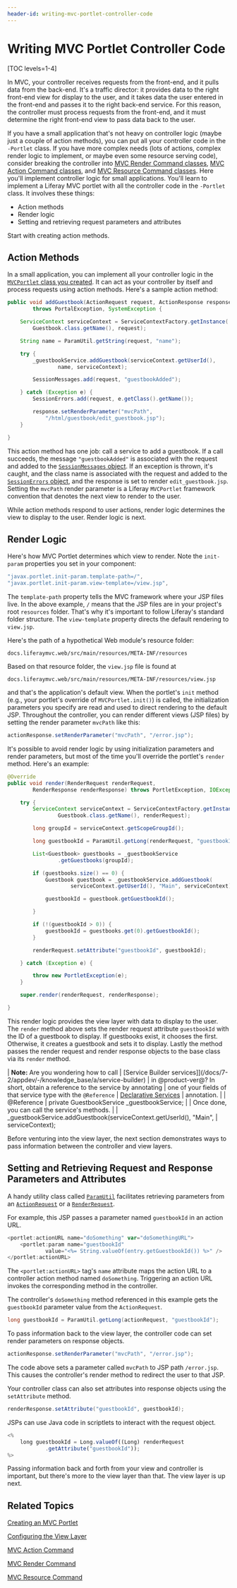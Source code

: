 ```yaml
---
header-id: writing-mvc-portlet-controller-code
---
```


# Writing MVC Portlet Controller Code

[TOC levels=1-4]

In MVC, your controller receives requests from the front-end, and it pulls data
from the back-end. It's a traffic director: it provides data to the right
front-end view for display to the user, and it takes data the user entered in
the front-end and passes it to the right back-end service. For this reason, the
controller must process requests from the front-end, and it must determine the
right front-end view to pass data back to the user. 

If you have a small application that's not heavy on controller logic (maybe just
a couple of action methods), you can put all your controller code in the
`-Portlet` class. If you have more complex needs (lots of actions, complex
render logic to implement, or maybe even some resource serving code), consider
breaking the controller into [MVC Render Command
classes](/docs/7-2/appdev/-/knowledge_base/a/mvc-render-command), [MVC Action
Command classes](/docs/7-2/appdev/-/knowledge_base/a/mvc-action-command), and
[MVC Resource Command
classes](/docs/7-2/appdev/-/knowledge_base/a/mvc-resource-command). Here you'll
implement controller logic for small applications. You'll learn to implement a
Liferay MVC portlet with all the controller code in the `-Portlet` class. It
involves these things: 

- Action methods
- Render logic
- Setting and retrieving request parameters and attributes

Start with creating action methods. 

## Action Methods

In a small application, you can implement all your controller logic in the
[`MVCPortlet` class you
created](/docs/7-2/appdev/-/knowledge_base/a/creating-an-mvc-portlet). It can
act as your controller by itself and process requests using action methods.
Here's a sample action method: 

```java
public void addGuestbook(ActionRequest request, ActionResponse response)
        throws PortalException, SystemException {

    ServiceContext serviceContext = ServiceContextFactory.getInstance(
        Guestbook.class.getName(), request);

    String name = ParamUtil.getString(request, "name");

    try {
        _guestbookService.addGuestbook(serviceContext.getUserId(),
                name, serviceContext);

        SessionMessages.add(request, "guestbookAdded");

    } catch (Exception e) {
        SessionErrors.add(request, e.getClass().getName());

        response.setRenderParameter("mvcPath",
            "/html/guestbook/edit_guestbook.jsp");
    }

}
```

This action method has one job: call a service to add a guestbook. If a call
succeeds, the message `"guestbookAdded"` is associated with the request and
added to the  [`SessionMessages`
object](@platform-ref@/7.2-latest/javadocs/portal-kernel/com/liferay/portal/kernel/servlet/SessionMessages.html).
If an exception is thrown, it's caught, and the class name is associated with
the request and added to the [`SessionErrors`
object](@platform-ref@/7.2-latest/javadocs/portal-kernel/com/liferay/portal/kernel/servlet/SessionErrors.html),
and the response is set to render `edit_guestbook.jsp`. Setting the `mvcPath`
render parameter is a Liferay `MVCPortlet` framework convention that denotes the
next view to render to the user. 

While action methods respond to user actions, render logic determines the view
to display to the user. Render logic is next. 

## Render Logic

Here's how MVC Portlet determines which view to render. Note the `init-param`
properties you set in your component:

```java
"javax.portlet.init-param.template-path=/",
"javax.portlet.init-param.view-template=/view.jsp",
```

The `template-path` property tells the MVC framework where your JSP files live.
In the above example, `/` means that the JSP files are in your project's root
`resources` folder. That's why it's important to follow Liferay's standard
folder structure. The `view-template` property directs the default rendering to
`view.jsp`.

Here's the path of a hypothetical Web module's resource folder:

```
docs.liferaymvc.web/src/main/resources/META-INF/resources
```

Based on that resource folder, the `view.jsp` file is found at

```
docs.liferaymvc.web/src/main/resources/META-INF/resources/view.jsp
```

and that's the application's default view. When the portlet's `init` method
(e.g., your portlet's override of `MVCPortlet.init()`) is called, the
initialization parameters you specify are read and used to direct rendering to
the default JSP. Throughout the controller, you can render different views (JSP
files) by setting the render parameter `mvcPath` like this:

```java
actionResponse.setRenderParameter("mvcPath", "/error.jsp");
```

It's possible to avoid render logic by using initialization parameters and
render parameters, but most of the time you'll override the portlet's `render`
method. Here's an example:

```java
@Override
public void render(RenderRequest renderRequest,
        RenderResponse renderResponse) throws PortletException, IOException {

    try {
        ServiceContext serviceContext = ServiceContextFactory.getInstance(
                Guestbook.class.getName(), renderRequest);

        long groupId = serviceContext.getScopeGroupId();

        long guestbookId = ParamUtil.getLong(renderRequest, "guestbookId");

        List<Guestbook> guestbooks = _guestbookService
                .getGuestbooks(groupId);

        if (guestbooks.size() == 0) {
            Guestbook guestbook = _guestbookService.addGuestbook(
                    serviceContext.getUserId(), "Main", serviceContext);

            guestbookId = guestbook.getGuestbookId();

        }

        if (!(guestbookId > 0)) {
            guestbookId = guestbooks.get(0).getGuestbookId();
        }

        renderRequest.setAttribute("guestbookId", guestbookId);

    } catch (Exception e) {

        throw new PortletException(e);
    }

    super.render(renderRequest, renderResponse);

}
```

This render logic provides the view layer with data to display to the user. The
`render` method above sets the render request attribute `guestbookId` with the
ID of a guestbook to display. If guestbooks exist, it chooses the first.
Otherwise, it creates a guestbook and sets it to display. Lastly the method
passes the render request and render response objects to the base class via its
`render` method. 

| **Note:** Are you wondering how to call
| [Service Builder services]](/docs/7-2/appdev/-/knowledge_base/a/service-builder)
| in @product-ver@? In short, obtain a reference to the service by annotating
| one of  your fields of that service type with the `@Reference`
| [Declarative Services](/docs/7-2/frameworks/-/knowledge_base/f/declarative-services)
| annotation.
| 
|     @Reference
|     private GuestbookService _guestbookService;
| 
| Once done, you can call the service's methods.
| 
|     _guestbookService.addGuestbook(serviceContext.getUserId(), "Main",
|             serviceContext);

Before venturing into the view layer, the next section demonstrates ways to pass
information between the controller and view layers. 

## Setting and Retrieving Request and Response Parameters and Attributes

A handy utility class called
[`ParamUtil`](@platform-ref@/7.2-latest/javadocs/portal-kernel/com/liferay/portal/kernel/util/ParamUtil.html)
facilitates retrieving parameters from an [`ActionRequest`](https://docs.liferay.com/portlet-api/3.0/javadocs/javax/portlet/ActionRequest.html)
or a
[`RenderRequest`](https://docs.liferay.com/portlet-api/3.0/javadocs/javax/portlet/RenderRequest.html).

For example, this JSP passes a parameter named `guestbookId` in an action
URL.

```javascript
<portlet:actionURL name="doSomething" var="doSomethingURL">
    <portlet:param name="guestbookId" 
            value="<%= String.valueOf(entry.getGuestbookId()) %>" />
</portlet:actionURL>
```

The `<portlet:actionURL>` tag's `name` attribute maps the action URL to a
controller action method named `doSomething`. Triggering an action URL invokes
the corresponding method in the controller. 

The controller's `doSomething` method referenced in this example gets the
`guestbookId` parameter value from the `ActionRequest`.

```java
long guestbookId = ParamUtil.getLong(actionRequest, "guestbookId");
```

To pass information back to the view layer, the controller code can set render
parameters on response objects. 

```java
actionResponse.setRenderParameter("mvcPath", "/error.jsp");
```

The code above sets a parameter called `mvcPath` to JSP path `/error.jsp`.
This causes the controller's render method to redirect the user to that JSP. 

Your controller class can also set attributes into response objects using the
`setAttribute` method. 

```java
renderResponse.setAttribute("guestbookId", guestbookId);
```

JSPs can use Java code in scriptlets to interact with the request object. 

```javascript
<%
    long guestbookId = Long.valueOf((Long) renderRequest
            .getAttribute("guestbookId"));
%>
```

Passing information back and forth from your view and controller is important,
but there's more to the view layer than that. The view layer is up next. 

## Related Topics 

[Creating an MVC Portlet](/docs/7-2/appdev/-/knowledge_base/a/creating-an-mvc-portlet)

[Configuring the View Layer](/docs/7-2/appdev/-/knowledge_base/a/configuring-the-view-layer)

[MVC Action Command](/docs/7-2/appdev/-/knowledge_base/a/mvc-action-command)

[MVC Render Command](/docs/7-2/appdev/-/knowledge_base/a/mvc-render-command)

[MVC Resource Command](/docs/7-2/appdev/-/knowledge_base/a/mvc-resource-command)
